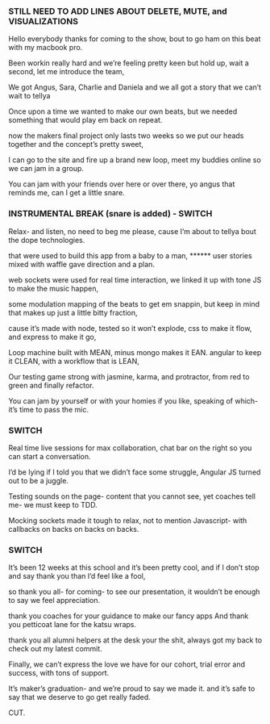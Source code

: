### STILL NEED TO ADD LINES ABOUT DELETE, MUTE, and VISUALIZATIONS


Hello everybody thanks for coming to the show,
bout to go ham on this beat with my macbook pro.

Been workin really hard and we’re feeling pretty keen
but hold up, wait a second, let me introduce the team,

We got Angus, Sara, Charlie and Daniela
and we all got a story that we can’t wait to tellya

Once upon a time we wanted to make our own beats,
but we needed something that would play em back on repeat.

now the makers final project only lasts two weeks
so we put our heads together and the concept’s pretty sweet,

I can go to the site and fire up a brand new loop,
meet my buddies online so we can jam in a group.

You can jam with your friends over here or over there,
yo angus that reminds me, can I get a little snare.

### INSTRUMENTAL BREAK (snare is added) - SWITCH

Relax- and listen, no need to beg me please,
cause I’m about to tellya bout the dope technologies.

that were used to build this app from a baby to a man, ******
user stories mixed with waffle gave direction and a plan.

web sockets were used for real time interaction,
we linked it up with tone JS to make the music happen,

some modulation mapping of the beats to get em snappin,
but keep in mind that makes up just a little bitty fraction,

cause it’s made with node,
tested so it won’t explode,
css to make it flow,
and express to make it go,

Loop machine built with MEAN,
minus mongo makes it EAN.
angular to keep it CLEAN,
with a workflow that is LEAN,

Our testing game strong with jasmine, karma, and protractor,
from red to green and finally refactor.

You can jam by yourself or with your homies if you like,
speaking of which-  it’s time to pass the mic.

### SWITCH

Real time live sessions for max collaboration,
chat bar on the right so you can start a conversation.

I’d be lying if I told you that we didn’t face some struggle,
Angular JS turned out to be a juggle.

Testing sounds on the page- content that you cannot see,
yet coaches tell me- we must keep to TDD.

Mocking sockets made it tough to relax,
not to mention Javascript- with callbacks on backs on backs on backs.


### SWITCH


It’s been 12 weeks at this school and it’s been pretty cool,
and if I don’t stop and say thank you than I’d feel like a fool,

so thank you all- for coming- to see our presentation,
it wouldn’t be enough to say we feel appreciation.

thank you coaches for your guidance to make our fancy apps
And thank you petticoat lane for the katsu wraps.

thank you all alumni helpers at the desk your the shit,
always got my back to check out my latest commit.

Finally, we can’t express the love we have for our cohort,
trial error and success, with tons of support.

It’s maker’s graduation- and we’re proud to say we made it.
and it’s safe to say that we deserve to go get really faded.

CUT.
